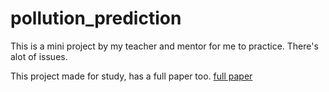 # pollution_prediction
This is a mini project by my teacher and mentor for me to practice. There's alot of issues.

This project made for study, has a full paper too. [full paper](https://drive.google.com/file/d/1FLRBRO3UFXjZjMaLUuZp1nf2CxfjdLXd/view?usp=sharing)
